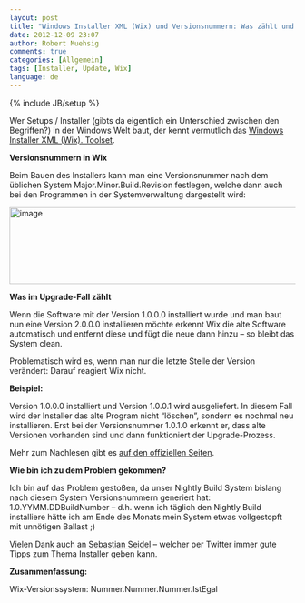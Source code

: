 ```yaml
---
layout: post
title: "Windows Installer XML (Wix) und Versionsnummern: Was zählt und was nicht."
date: 2012-12-09 23:07
author: Robert Muehsig
comments: true
categories: [Allgemein]
tags: [Installer, Update, Wix]
language: de
---
```

{% include JB/setup %}
<p>Wer Setups / Installer (gibts da eigentlich ein Unterschied zwischen den Begriffen?) in der Windows Welt baut, der kennt vermutlich das <a href="http://wix.sourceforge.net">Windows Installer XML (Wix). Toolset</a>.</p> <p><strong>Versionsnummern in Wix</strong></p> <p>Beim Bauen des Installers kann man eine Versionsnummer nach dem üblichen System Major.Minor.Build.Revision festlegen, welche dann auch bei den Programmen in der Systemverwaltung dargestellt wird:</p> <p><a href="{{BASE_PATH}}/assets/wp-images-de/image1678.png"><img title="image" style="border-top: 0px; border-right: 0px; border-bottom: 0px; border-left: 0px; display: inline" border="0" alt="image" src="{{BASE_PATH}}/assets/wp-images-de/image_thumb836.png" width="534" height="135"></a> </p> <p><strong>Was im Upgrade-Fall zählt</strong></p> <p>Wenn die Software mit der Version 1.0.0.0 installiert wurde und man baut nun eine Version 2.0.0.0 installieren möchte erkennt Wix die alte Software automatisch und entfernt diese und fügt die neue dann hinzu – so bleibt das System clean.</p> <p>Problematisch wird es, wenn man nur die letzte Stelle der Version verändert: Darauf reagiert Wix nicht.</p> <p><strong>Beispiel:</strong></p> <p>Version 1.0.0.0 installiert und Version 1.0.0.1 wird ausgeliefert. In diesem Fall wird der Installer das alte Program nicht “löschen”, sondern es nochmal neu installieren. Erst bei der Versionsnummer 1.0.1.0 erkennt er, dass alte Versionen vorhanden sind und dann funktioniert der Upgrade-Prozess.</p> <p>Mehr zum Nachlesen gibt es <a href="http://wix.sourceforge.net/manual-wix3/major_upgrade.htm">auf den offiziellen Seiten</a>. </p> <p><strong>Wie bin ich zu dem Problem gekommen?</strong></p> <p>Ich bin auf das Problem gestoßen, da unser Nightly Build System bislang nach diesem System Versionsnummern generiert hat: 1.0.YYMM.DDBuildNumber – d.h. wenn ich täglich den Nightly Build installiere hätte ich am Ende des Monats mein System etwas vollgestopft mit unnötigen Ballast ;)</p> <p>Vielen Dank auch an <a href="https://twitter.com/Cayas_Software">Sebastian Seidel</a> – welcher per Twitter immer gute Tipps zum Thema Installer geben kann.</p> <p><strong>Zusammenfassung:</strong></p> <p>Wix-Versionssystem: Nummer.Nummer.Nummer.IstEgal</p>
